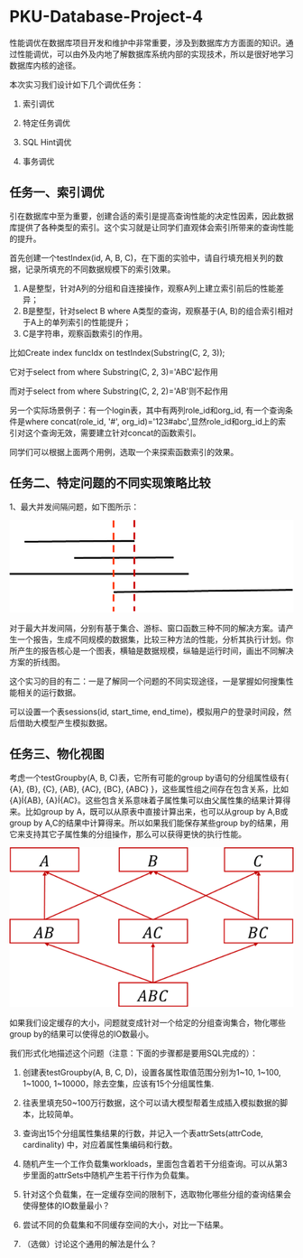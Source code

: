 # PKU-Database-Project-4

性能调优在数据库项目开发和维护中非常重要，涉及到数据库方方面面的知识。通过性能调优，可以由外及内地了解数据库系统内部的实现技术，所以是很好地学习数据库内核的途径。

本次实习我们设计如下几个调优任务：

1. 索引调优

2. 特定任务调优

3. SQL Hint调优

4. 事务调优

## 任务一、索引调优

引在数据库中至为重要，创建合适的索引是提高查询性能的决定性因素，因此数据库提供了各种类型的索引。这个实习就是让同学们直观体会索引所带来的查询性能的提升。

首先创建一个testIndex(id, A, B, C)，在下面的实验中，请自行填充相关列的数据，记录所填充的不同数据规模下的索引效果。

1. A是整型，针对A列的分组和自连接操作，观察A列上建立索引前后的性能差异；
2. B是整型，针对select B where A类型的查询，观察基于(A, B)的组合索引相对于A上的单列索引的性能提升；
3. C是字符串，观察函数索引的作用。

比如Create index funcIdx on testIndex(Substring(C, 2, 3));

它对于select from where Substring(C, 2, 3)='ABC'起作用

而对于select from where Substring(C, 2, 2)='AB'则不起作用

另一个实际场景例子：有一个login表，其中有两列role_id和org_id, 有一个查询条件是where concat(role_id, '#', org_id)='123#abc',显然role_id和org_id上的索引对这个查询无效，需要建立针对concat的函数索引。

同学们可以根据上面两个用例，选取一个来探索函数索引的效果。

## 任务二、特定问题的不同实现策略比较

1、最大并发间隔问题，如下图所示：

![image-20250521163935491](./assets/image-20250521163935491.png)

对于最大并发间隔，分别有基于集合、游标、窗口函数三种不同的解决方案。请产生一个报告，生成不同规模的数据集，比较三种方法的性能，分析其执行计划。你所产生的报告核心是一个图表，横轴是数据规模，纵轴是运行时间，画出不同解决方案的折线图。

这个实习的目的有二：一是了解同一个问题的不同实现途径，一是掌握如何搜集性能相关的运行数据。

可以设置一个表sessions(id, start_time, end_time)，模拟用户的登录时间段，然后借助大模型产生模拟数据。

## 任务三、物化视图

考虑一个testGroupby(A, B, C)表，它所有可能的group by语句的分组属性级有{ {A}, {B}, {C}, {AB}, {AC}, {BC}, {ABC} }，这些属性组之间存在包含关系，比如{A}Í{AB}, {A}Í{AC}。这些包含关系意味着子属性集可以由父属性集的结果计算得来。比如group by A，既可以从原表中直接计算出来，也可以从group by A,B或group by A,C的结果中计算得来。所以如果我们能保存某些group by的结果，用它来支持其它子属性集的分组操作，那么可以获得更快的执行性能。

![image-20250521164037641](./assets/image-20250521164037641.png)

如果我们设定缓存的大小，问题就变成针对一个给定的分组查询集合，物化哪些group by的结果可以使得总的IO数最小。

我们形式化地描述这个问题（注意：下面的步骤都是要用SQL完成的）：

1. 创建表testGroupby(A, B, C, D)，设置各属性取值范围分别为1~10, 1~100, 1~1000, 1~10000，除去空集，应该有15个分组属性集.

2. 往表里填充50~100万行数据，这个可以请大模型帮着生成插入模拟数据的脚本，比较简单。

3. 查询出15个分组属性集结果的行数，并记入一个表attrSets(attrCode, cardinality) 中，对应着属性集编码和行数。

4. 随机产生一个工作负载集workloads，里面包含着若干分组查询。可以从第3步里面的attrSets中随机产生若干行作为负载集。

5. 针对这个负载集，在一定缓存空间的限制下，选取物化哪些分组的查询结果会使得整体的IO数量最小？

6. 尝试不同的负载集和不同缓存空间的大小，对比一下结果。

7. （选做）讨论这个通用的解法是什么？
